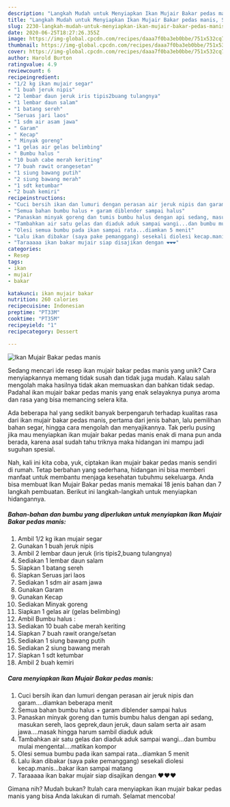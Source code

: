 ```yaml
---
description: "Langkah Mudah untuk Menyiapkan Ikan Mujair Bakar pedas manis, Sempurna"
title: "Langkah Mudah untuk Menyiapkan Ikan Mujair Bakar pedas manis, Sempurna"
slug: 2230-langkah-mudah-untuk-menyiapkan-ikan-mujair-bakar-pedas-manis-sempurna
date: 2020-06-25T18:27:26.355Z
image: https://img-global.cpcdn.com/recipes/daaa7f0ba3eb0bbe/751x532cq70/ikan-mujair-bakar-pedas-manis-foto-resep-utama.jpg
thumbnail: https://img-global.cpcdn.com/recipes/daaa7f0ba3eb0bbe/751x532cq70/ikan-mujair-bakar-pedas-manis-foto-resep-utama.jpg
cover: https://img-global.cpcdn.com/recipes/daaa7f0ba3eb0bbe/751x532cq70/ikan-mujair-bakar-pedas-manis-foto-resep-utama.jpg
author: Harold Burton
ratingvalue: 4.9
reviewcount: 6
recipeingredient:
- "1/2 kg ikan mujair segar"
- "1 buah jeruk nipis"
- "2 lembar daun jeruk iris tipis2buang tulangnya"
- "1 lembar daun salam"
- "1 batang sereh"
- "Seruas jari laos"
- "1 sdm air asam jawa"
- " Garam"
- " Kecap"
- " Minyak goreng"
- "1 gelas air gelas belimbing"
- " Bumbu halus "
- "10 buah cabe merah keriting"
- "7 buah rawit orangesetan"
- "1 siung bawang putih"
- "2 siung bawang merah"
- "1 sdt ketumbar"
- "2 buah kemiri"
recipeinstructions:
- "Cuci bersih ikan dan lumuri dengan perasan air jeruk nipis dan garam....diamkan beberapa menit"
- "Semua bahan bumbu halus + garam diblender sampai halus"
- "Panaskan minyak goreng dan tumis bumbu halus dengan api sedang, masukan sereh, laos geprek,daun jeruk, daun salam serta air asam jawa....masak hingga harum sambil diaduk aduk"
- "Tambahkan air satu gelas dan diaduk aduk sampai wangi...dan bumbu mulai mengental....matikan kompor"
- "Olesi semua bumbu pada ikan sampai rata...diamkan 5 menit"
- "Lalu ikan dibakar (saya pake pemanggang) sesekali diolesi kecap.manis...bakar ikan sampai matang"
- "Taraaaaa ikan bakar mujair siap disajikan dengan ❤️❤️❤️"
categories:
- Resep
tags:
- ikan
- mujair
- bakar

katakunci: ikan mujair bakar 
nutrition: 260 calories
recipecuisine: Indonesian
preptime: "PT33M"
cooktime: "PT35M"
recipeyield: "1"
recipecategory: Dessert

---
```



![Ikan Mujair Bakar pedas manis](https://img-global.cpcdn.com/recipes/daaa7f0ba3eb0bbe/751x532cq70/ikan-mujair-bakar-pedas-manis-foto-resep-utama.jpg)

Sedang mencari ide resep ikan mujair bakar pedas manis yang unik? Cara menyiapkannya memang tidak susah dan tidak juga mudah. Kalau salah mengolah maka hasilnya tidak akan memuaskan dan bahkan tidak sedap. Padahal ikan mujair bakar pedas manis yang enak selayaknya punya aroma dan rasa yang bisa memancing selera kita.

Ada beberapa hal yang sedikit banyak berpengaruh terhadap kualitas rasa dari ikan mujair bakar pedas manis, pertama dari jenis bahan, lalu pemilihan bahan segar, hingga cara mengolah dan menyajikannya. Tak perlu pusing jika mau menyiapkan ikan mujair bakar pedas manis enak di mana pun anda berada, karena asal sudah tahu triknya maka hidangan ini mampu jadi suguhan spesial.




Nah, kali ini kita coba, yuk, ciptakan ikan mujair bakar pedas manis sendiri di rumah. Tetap berbahan yang sederhana, hidangan ini bisa memberi manfaat untuk membantu menjaga kesehatan tubuhmu sekeluarga. Anda bisa membuat Ikan Mujair Bakar pedas manis memakai 18 jenis bahan dan 7 langkah pembuatan. Berikut ini langkah-langkah untuk menyiapkan hidangannya.

<!--inarticleads1-->

##### Bahan-bahan dan bumbu yang diperlukan untuk menyiapkan Ikan Mujair Bakar pedas manis:

1. Ambil 1/2 kg ikan mujair segar
1. Gunakan 1 buah jeruk nipis
1. Ambil 2 lembar daun jeruk (iris tipis2,buang tulangnya)
1. Sediakan 1 lembar daun salam
1. Siapkan 1 batang sereh
1. Siapkan Seruas jari laos
1. Sediakan 1 sdm air asam jawa
1. Gunakan  Garam
1. Gunakan  Kecap
1. Sediakan  Minyak goreng
1. Siapkan 1 gelas air (gelas belimbing)
1. Ambil  Bumbu halus :
1. Sediakan 10 buah cabe merah keriting
1. Siapkan 7 buah rawit orange/setan
1. Sediakan 1 siung bawang putih
1. Sediakan 2 siung bawang merah
1. Siapkan 1 sdt ketumbar
1. Ambil 2 buah kemiri




<!--inarticleads2-->

##### Cara menyiapkan Ikan Mujair Bakar pedas manis:

1. Cuci bersih ikan dan lumuri dengan perasan air jeruk nipis dan garam....diamkan beberapa menit
1. Semua bahan bumbu halus + garam diblender sampai halus
1. Panaskan minyak goreng dan tumis bumbu halus dengan api sedang, masukan sereh, laos geprek,daun jeruk, daun salam serta air asam jawa....masak hingga harum sambil diaduk aduk
1. Tambahkan air satu gelas dan diaduk aduk sampai wangi...dan bumbu mulai mengental....matikan kompor
1. Olesi semua bumbu pada ikan sampai rata...diamkan 5 menit
1. Lalu ikan dibakar (saya pake pemanggang) sesekali diolesi kecap.manis...bakar ikan sampai matang
1. Taraaaaa ikan bakar mujair siap disajikan dengan ❤️❤️❤️




Gimana nih? Mudah bukan? Itulah cara menyiapkan ikan mujair bakar pedas manis yang bisa Anda lakukan di rumah. Selamat mencoba!
